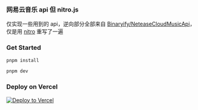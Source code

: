 ### 网易云音乐 api 但 nitro.js

仅实现一些用到的 api，逆向部分全部来自 [Binaryify/NeteaseCloudMusicApi]，仅是用 [nitro] 重写了一遍

### Get Started

```bash
pnpm install

pnpm dev
```

### Deploy on Vercel

[![Deploy to Vercel](https://vercel.com/button)][deploy]

[nitro]: https://nitro.unjs.io/
[deploy]: https://vercel.com/import/project?template=https://github.com/Chilfish/nitro-ncm
[Binaryify/NeteaseCloudMusicApi]: https://github.com/Binaryify/NeteaseCloudMusicApi
